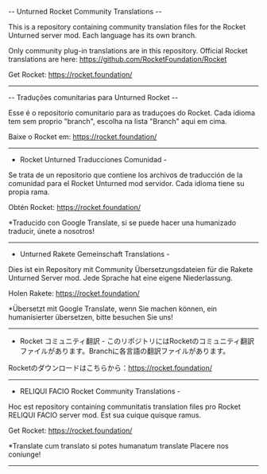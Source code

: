 -- Unturned Rocket Community Translations --

This is a repository containing community translation files for the Rocket Unturned server mod. Each language has its own branch.

Only community plug-in translations are in this repository. Official Rocket translations are here: https://github.com/RocketFoundation/Rocket 

Get Rocket: https://rocket.foundation/

-----------------------------------------------------------------------------------------------------------------------------

-- Traduções comunitarias para Unturned Rocket --

Esse é o repositorio comunitario para as traduçoes do Rocket. Cada idioma tem sem proprio "branch", escolha na lista "Branch" aqui em cima.

Baixe o Rocket em: https://rocket.foundation/

-----------------------------------------------------------------------------------------------------------------------------

- Rocket Unturned Traducciones Comunidad -

Se trata de un repositorio que contiene los archivos de traducción de la comunidad para el Rocket Unturned mod servidor. Cada idioma tiene su propia rama.

Obtén Rocket: https://rocket.foundation/

 *Traducido con Google Translate, si se puede hacer una humanizado traducir, únete a nosotros!

-----------------------------------------------------------------------------------------------------------------------------

- Unturned Rakete Gemeinschaft Translations -

Dies ist ein Repository mit Community Übersetzungsdateien für die Rakete Unturned Server mod. Jede Sprache hat eine eigene Niederlassung.

Holen Rakete: https://rocket.foundation/

 *Übersetzt mit Google Translate, wenn Sie machen können, ein humanisierter übersetzen, bitte besuchen Sie uns!

-----------------------------------------------------------------------------------------------------------------------------

- Rocket コミュニティ翻訳 -
このリポジトリにはRocketのコミュニティ翻訳ファイルがあります。Branchに各言語の翻訳ファイルがあります。

Rocketのダウンロードはこちらから：https://rocket.foundation/

-----------------------------------------------------------------------------------------------------------------------------

- RELIQUI FACIO Rocket Community Translations -

Hoc est repository containing communitatis translation files pro Rocket RELIQUI FACIO server mod. Est sua cuique quisque ramus.

Get Rocket: https://rocket.foundation/

 *Translate cum translato si potes humanatum translate Placere nos coniunge!

-----------------------------------------------------------------------------------------------------------------------------
